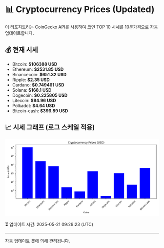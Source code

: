 
# 📊 Cryptocurrency Prices (Updated)

이 리포지토리는 CoinGecko API를 사용하여 코인 TOP 10 시세를 10분가격으로 자동 업데이트합니다.

## 💰 현재 시세
- Bitcoin: **$106388 USD**
- Ethereum: **$2531.85 USD**
- Binancecoin: **$651.32 USD**
- Ripple: **$2.35 USD**
- Cardano: **$0.749461 USD**
- Solana: **$168.1 USD**
- Dogecoin: **$0.225805 USD**
- Litecoin: **$94.96 USD**
- Polkadot: **$4.64 USD**
- Bitcoin-cash: **$396.89 USD**

## 📈 시세 그래프 (로그 스케일 적용)
![Crypto Prices](crypto_prices.png)

⏳ 업데이트 시간: 2025-05-21 09:29:23 (UTC)

---
자동 업데이트 봇에 의해 관리됩니다.
